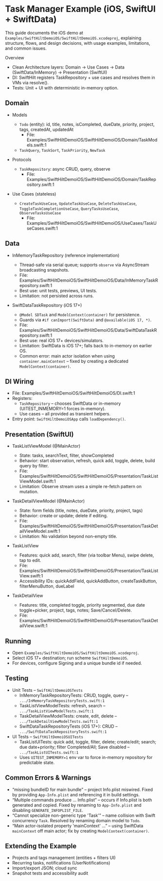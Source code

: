 Task Manager Example (iOS, SwiftUI + SwiftData)
==============================================

This guide documents the iOS demo at `Examples/SwiftHiltDemoiOS/SwiftHiltDemoiOS.xcodeproj`, explaining structure, flows, and design decisions, with usage examples, limitations, and common issues.

Overview
- Clean Architecture layers: Domain → Use Cases → Data (SwiftData/InMemory) → Presentation (SwiftUI)
- DI: SwiftHilt registers TaskRepository + use cases and resolves them in VMs via resolve().
- Tests: Unit + UI with deterministic in-memory option.

Domain
------
- Models
  - `Todo` (entity): id, title, notes, isCompleted, dueDate, priority, project, tags, createdAt, updatedAt
    - File: Examples/SwiftHiltDemoiOS/SwiftHiltDemoiOS/Domain/TaskModels.swift:1
  - `TaskQuery`, `TaskSort`, `TaskPriority`, `NewTask`

- Protocols
  - `TaskRepository`: async CRUD, query, observe
    - File: Examples/SwiftHiltDemoiOS/SwiftHiltDemoiOS/Domain/TaskRepository.swift:1

- Use Cases (stateless)
  - `CreateTaskUseCase`, `UpdateTaskUseCase`, `DeleteTaskUseCase`, `ToggleTaskCompletionUseCase`, `QueryTasksUseCase`, `ObserveTasksUseCase`
    - File: Examples/SwiftHiltDemoiOS/SwiftHiltDemoiOS/UseCases/TaskUseCases.swift:1

Data
----
- InMemoryTaskRepository (reference implementation)
  - Thread-safe via serial queue; supports `observe` via AsyncStream broadcasting snapshots.
  - File: Examples/SwiftHiltDemoiOS/SwiftHiltDemoiOS/Data/InMemoryTaskRepository.swift:1
  - Best use: unit tests, previews, UI tests.
  - Limitation: not persisted across runs.

- SwiftDataTaskRepository (iOS 17+)
  - `@Model SDTask` and `ModelContext(container)` for persistence.
  - Guards via `#if canImport(SwiftData)` and `@available(iOS 17, *)`.
  - File: Examples/SwiftHiltDemoiOS/SwiftHiltDemoiOS/Data/SwiftDataTaskRepository.swift:1
  - Best use: real iOS 17+ devices/simulators.
  - Limitation: SwiftData is iOS 17+; falls back to in-memory on earlier OS.
  - Common error: main actor isolation when using `container.mainContext` – fixed by creating a dedicated `ModelContext(container)`.

DI Wiring
---------
- File: Examples/SwiftHiltDemoiOS/SwiftHiltDemoiOS/DI.swift:1
- Registers:
  - `TaskRepository` – chooses SwiftData or in-memory (UITEST_INMEMORY=1 forces in-memory).
  - Use cases – all provided as transient helpers.
- Entry point: `SwiftHiltDemoiOSApp` calls `loadDependency()`.

Presentation (SwiftUI)
----------------------
- TaskListViewModel (@MainActor)
  - State: tasks, searchText, filter, showCompleted
  - Behavior: start observation, refresh, quick add, toggle, delete, build query by filter.
  - File: Examples/SwiftHiltDemoiOS/SwiftHiltDemoiOS/Presentation/TaskListViewModel.swift:1
  - Limitation: Observe stream uses a simple re-fetch pattern on mutation.

- TaskDetailViewModel (@MainActor)
  - State: form fields (title, notes, dueDate, priority, project, tags)
  - Behavior: create or update; delete if editing.
  - File: Examples/SwiftHiltDemoiOS/SwiftHiltDemoiOS/Presentation/TaskDetailViewModel.swift:1
  - Limitation: No validation beyond non-empty title.

- TaskListView
  - Features: quick add, search, filter (via toolbar Menu), swipe delete, tap to edit.
  - File: Examples/SwiftHiltDemoiOS/SwiftHiltDemoiOS/Presentation/TaskListView.swift:1
  - Accessibility IDs: quickAddField, quickAddButton, createTaskButton, filterMenuButton, dueLabel

- TaskDetailView
  - Features: title, completed toggle, priority segmented, due date toggle+picker, project, tags, notes; Save/Cancel/Delete.
  - File: Examples/SwiftHiltDemoiOS/SwiftHiltDemoiOS/Presentation/TaskDetailView.swift:1

Running
-------
- Open `Examples/SwiftHiltDemoiOS/SwiftHiltDemoiOS.xcodeproj`.
- Select iOS 17+ destination; run scheme `SwiftHiltDemoiOS`.
- For devices, configure Signing and a unique bundle id if needed.

Testing
-------
- Unit Tests – `SwiftHiltDemoiOSTests`
  - InMemoryTaskRepositoryTests: CRUD, toggle, query – `.../InMemoryTaskRepositoryTests.swift:1`
  - TaskListViewModelTests: refresh, search – `.../TaskListViewModelTests.swift:1`
  - TaskDetailViewModelTests: create, edit, delete – `.../TaskDetailViewModelTests.swift:1`
  - SwiftDataTaskRepositoryTests (iOS 17+): CRUD – `.../SwiftDataTaskRepositoryTests.swift:1`
- UI Tests – `SwiftHiltDemoiOSUITests`
  - TaskListUITests: quick add, toggle, filter, delete; create/edit; search; due date+priority; filter Completed/All; Save disabled – `.../TaskListUITests.swift:1`
  - Uses `UITEST_INMEMORY=1` env var to force in-memory repository for predictable state.

Common Errors & Warnings
------------------------
- “missing bundleID for main bundle” – project Info.plist miswired. Fixed by providing `App-Info.plist` and referencing it in build settings.
- “Multiple commands produce ... Info.plist” – occurs if Info.plist is both generated and copied. Fixed by renaming to `App-Info.plist` and disabling `GENERATE_INFOPLIST_FILE`.
- “Cannot specialize non-generic type 'Task'” – name collision with Swift concurrency `Task`. Resolved by renaming domain model to `Todo`.
- “Main actor-isolated property 'mainContext' ...” – using SwiftData `mainContext` off main actor; fix by creating `ModelContext(container)`.

Extending the Example
---------------------
- Projects and tags management (entities + filters UI)
- Recurring tasks, notifications (UserNotifications)
- Import/export JSON; cloud sync
- Snapshot tests and accessibility audit

